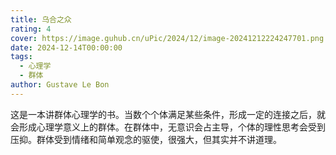 ```yaml
---
title: 乌合之众
rating: 4
cover: https://image.guhub.cn/uPic/2024/12/image-20241212224247701.png
date: 2024-12-14T00:00:00
tags:
  - 心理学
  - 群体
author: Gustave Le Bon
---
```


这是一本讲群体心理学的书。当数个个体满足某些条件，形成一定的连接之后，就会形成心理学意义上的群体。在群体中，无意识会占主导，个体的理性思考会受到压抑。群体受到情绪和简单观念的驱使，很强大，但其实并不讲道理。
